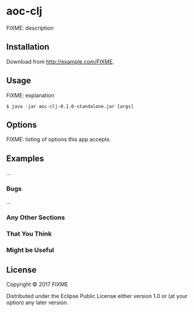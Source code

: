 # aoc-clj

FIXME: description

## Installation

Download from http://example.com/FIXME.

## Usage

FIXME: explanation

    $ java -jar aoc-clj-0.1.0-standalone.jar [args]

## Options

FIXME: listing of options this app accepts.

## Examples

...

### Bugs

...

### Any Other Sections
### That You Think
### Might be Useful

## License

Copyright © 2017 FIXME

Distributed under the Eclipse Public License either version 1.0 or (at
your option) any later version.
